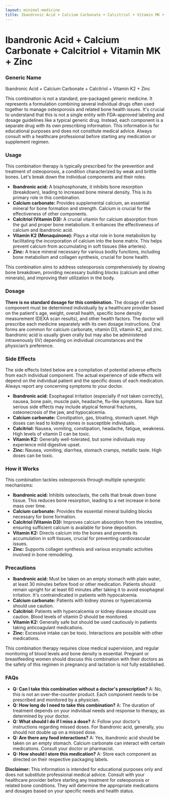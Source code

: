 ```yaml
---
layout: minimal-medicine
title: Ibandronic Acid + Calcium Carbonate + Calcitriol + Vitamin MK + Zinc
---
```


# Ibandronic Acid + Calcium Carbonate + Calcitriol + Vitamin MK + Zinc
### Generic Name
Ibandronic Acid + Calcium Carbonate + Calcitriol + Vitamin K2 + Zinc


This combination is not a standard, pre-packaged generic medicine.  It represents a formulation combining several individual drugs often used together to manage osteoporosis and related bone health issues.  It's crucial to understand that this is not a single entity with FDA-approved labeling and dosage guidelines like a typical generic drug.  Instead, each component is a separate drug with its own prescribing information.  This information is for educational purposes and does not constitute medical advice. Always consult with a healthcare professional before starting any medication or supplement regimen.


### Usage

This combination therapy is typically prescribed for the prevention and treatment of osteoporosis, a condition characterized by weak and brittle bones.  Let's break down the individual components and their roles:

* **Ibandronic acid:** A bisphosphonate, it inhibits bone resorption (breakdown), leading to increased bone mineral density.  This is its primary role in this combination.
* **Calcium carbonate:** Provides supplemental calcium, an essential mineral for bone formation and strength. Calcium is crucial for the effectiveness of other components.
* **Calcitriol (Vitamin D3):**  A crucial vitamin for calcium absorption from the gut and proper bone metabolism.  It enhances the effectiveness of calcium and ibandronic acid.
* **Vitamin K2 (Menaquinone):**  Plays a vital role in bone metabolism by facilitating the incorporation of calcium into the bone matrix. This helps prevent calcium from accumulating in soft tissues (like arteries).
* **Zinc:** A trace mineral necessary for various bodily functions, including bone metabolism and collagen synthesis, crucial for bone health.

This combination aims to address osteoporosis comprehensively by slowing bone breakdown, providing necessary building blocks (calcium and other minerals), and improving their utilization in the body.


### Dosage

**There is no standard dosage for this combination.**  The dosage of each component must be determined individually by a healthcare provider based on the patient's age, weight, overall health, specific bone density measurement (DEXA scan results), and other health factors. The doctor will prescribe each medicine separately with its own dosage instructions.  Oral forms are common for calcium carbonate, vitamin D3, vitamin K2, and zinc. Ibandronic acid is usually given orally but may also be administered intravenously (IV) depending on individual circumstances and the physician’s preference.


### Side Effects

The side effects listed below are a compilation of potential adverse effects from each individual component.  The actual experience of side effects will depend on the individual patient and the specific doses of each medication.  Always report any concerning symptoms to your doctor.

* **Ibandronic acid:**  Esophageal irritation (especially if not taken correctly), nausea, bone pain, muscle pain, headache, flu-like symptoms.  Rare but serious side effects may include atypical femoral fractures, osteonecrosis of the jaw, and hypocalcemia.
* **Calcium carbonate:** Constipation, gas, bloating, stomach upset.  High doses can lead to kidney stones in susceptible individuals.
* **Calcitriol:** Nausea, vomiting, constipation, headache, fatigue, weakness.  High levels of vitamin D can be toxic.
* **Vitamin K2:**  Generally well-tolerated, but some individuals may experience mild digestive upset.
* **Zinc:**  Nausea, vomiting, diarrhea, stomach cramps, metallic taste.  High doses can be toxic.



### How it Works

This combination tackles osteoporosis through multiple synergistic mechanisms:

* **Ibandronic acid:**  Inhibits osteoclasts, the cells that break down bone tissue. This reduces bone resorption, leading to a net increase in bone mass over time.
* **Calcium carbonate:** Provides the essential mineral building blocks necessary for bone formation.
* **Calcitriol (Vitamin D3):** Improves calcium absorption from the intestine, ensuring sufficient calcium is available for bone deposition.
* **Vitamin K2:**  Directs calcium into the bones and prevents its accumulation in soft tissues, crucial for preventing cardiovascular issues.
* **Zinc:** Supports collagen synthesis and various enzymatic activities involved in bone remodeling.



### Precautions

* **Ibandronic acid:**  Must be taken on an empty stomach with plain water, at least 30 minutes before food or other medication.  Patients should remain upright for at least 60 minutes after taking it to avoid esophageal irritation. It's contraindicated in patients with hypocalcemia.
* **Calcium carbonate:**  Patients with kidney stones or hypercalcemia should use caution.
* **Calcitriol:**  Patients with hypercalcemia or kidney disease should use caution.  Blood levels of vitamin D should be monitored.
* **Vitamin K2:**  Generally safe but should be used cautiously in patients taking anticoagulant medications.
* **Zinc:**  Excessive intake can be toxic.  Interactions are possible with other medications.


This combination therapy requires close medical supervision, and regular monitoring of blood levels and bone density is essential. Pregnant or breastfeeding women should discuss this combination with their doctors as the safety of this regimen in pregnancy and lactation is not fully established.



### FAQs

* **Q: Can I take this combination without a doctor's prescription?** A: No, this is not an over-the-counter product. Each component needs to be prescribed and monitored by a physician.
* **Q: How long do I need to take this combination?** A: The duration of treatment depends on your individual needs and response to therapy, as determined by your doctor.
* **Q: What should I do if I miss a dose?** A: Follow your doctor's instructions regarding missed doses.  For Ibandronic acid, generally, you should not double up on a missed dose.
* **Q: Are there any food interactions?** A: Yes, ibandronic acid should be taken on an empty stomach.  Calcium carbonate can interact with certain medications. Consult your doctor or pharmacist.
* **Q:  How should I store this medication?** A:  Store each component as directed on their respective packaging labels.

**Disclaimer:** This information is intended for educational purposes only and does not substitute professional medical advice.  Consult with your healthcare provider before starting any treatment for osteoporosis or related bone conditions.  They will determine the appropriate medications and dosages based on your specific needs and health status.
